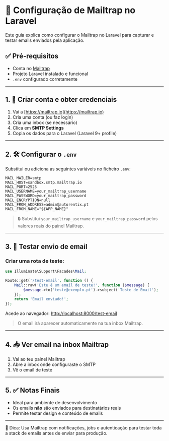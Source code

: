 # 📧 Configuração de Mailtrap no Laravel

Este guia explica como configurar o Mailtrap no Laravel para capturar e testar emails enviados pela aplicação.

## ✅ Pré-requisitos

- Conta no [Mailtrap](https://mailtrap.io)
- Projeto Laravel instalado e funcional
- `.env` configurado corretamente

---

## 1. 🔐 Criar conta e obter credenciais

1. Vai a [https://mailtrap.io](https://mailtrap.io)
2. Cria uma conta (ou faz login)
3. Cria uma inbox (se necessário)
4. Clica em **SMTP Settings**
5. Copia os dados para o Laravel (Laravel 9+ profile)

---

## 2. 🛠️ Configurar o `.env`

Substitui ou adiciona as seguintes variáveis no ficheiro `.env`:

```env
MAIL_MAILER=smtp
MAIL_HOST=sandbox.smtp.mailtrap.io
MAIL_PORT=2525
MAIL_USERNAME=your_mailtrap_username
MAIL_PASSWORD=your_mailtrap_password
MAIL_ENCRYPTION=null
MAIL_FROM_ADDRESS=admin@autorentix.pt
MAIL_FROM_NAME="${APP_NAME}"
```

> 🔒 Substitui `your_mailtrap_username` e `your_mailtrap_password` pelos valores reais do painel Mailtrap.

---

## 3. 🧪 Testar envio de email

### Criar uma rota de teste:

```php
use Illuminate\Support\Facades\Mail;

Route::get('/test-email', function () {
    Mail::raw('Este é um email de teste!', function ($message) {
        $message->to('teste@exemplo.pt')->subject('Teste de Email');
    });
    return 'Email enviado!';
});
```

Acede ao navegador: [http://localhost:8000/test-email](http://localhost:8000/test-email)

> O email irá aparecer automaticamente na tua inbox Mailtrap.

---

## 4. 📥 Ver email na inbox Mailtrap

1. Vai ao teu painel Mailtrap
2. Abre a inbox onde configuraste o SMTP
3. Vê o email de teste

---

## 5. ✅ Notas Finais

- Ideal para ambiente de desenvolvimento
- Os emails **não** são enviados para destinatários reais
- Permite testar design e conteúdo de emails

---

🧠 Dica: Usa Mailtrap com notificações, jobs e autenticação para testar toda a stack de emails antes de enviar para produção.
